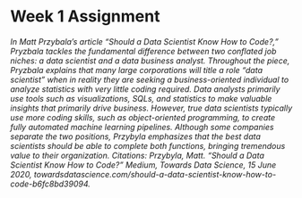 # Week 1 Assignment

###### In Matt Przybala’s article “Should a Data Scientist Know How to Code?,” Pryzbala tackles the fundamental difference between two conflated job niches: a data scientist and a data business analyst. Throughout the piece, Pryzbala explains that many large corporations will title a role “data scientist” when in reality they are seeking a business-oriented individual to analyze statistics with very little coding required. Data analysts primarily use tools such as visualizations, SQLs, and statistics to make valuable insights that primarily drive business. However, true data scientists typically use more coding skills, such as object-oriented programming, to create fully automated machine learning pipelines. Although some companies separate the two positions, Przybyla emphasizes that the best data scientists should be able to complete both functions, bringing tremendous value to their organization. Citations: Przybyla, Matt. “Should a Data Scientist Know How to Code?” Medium, Towards Data Science, 15 June 2020, towardsdatascience.com/should-a-data-scientist-know-how-to-code-b6fc8bd39094. 
